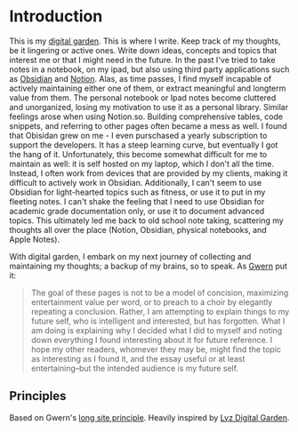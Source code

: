 # Introduction

This is my [digital garden](https://lyz-code.github.io/blue-book/digital_garden/). This is where I write. Keep track of my thoughts, be it lingering or active ones. Write down ideas, concepts and topics that interest me or that I might need in the future. In the past I've tried to take notes in a notebook, on my ipad, but also using third party applications such as [Obsidian](https://obsidian.md) and [Notion](https://notion.so). Alas, as time passes, I find myself incapable of actively maintaining either one of them, or extract meaningful and longterm value from them. The personal notebook or Ipad notes become cluttered and unorganized, losing my motivation to use it as a personal library. Similar feelings arose when using Notion.so. Building comprehensive tables, code snippets, and referring to other pages often became a mess as well. I found that Obisidan grew on me - I even purschased a yearly subscription to support the developers. It has a steep learning curve, but eventually I got the hang of it. Unfortunately, this become somewhat difficult for me to maintain as well: it is self hosted on my laptop, which I don't all the time. Instead, I often work from devices that are provided by my clients, making it difficult to actively work in Obsidian. Additionally, I can't seem to use Obsidian for light-hearted topics such as fitness, or use it to put in my fleeting notes. I can't shake the feeling that I need to use Obsidian for academic grade documentation only, or use it to document advanced topics. This ultimately led me back to old school note taking, scattering my thoughts all over the place (Notion, Obsidian, physical notebooks, and Apple Notes).

With digital garden, I embark on my next journey of collecting and maintaining my thoughts; a backup of my brains, so to speak. As [Gwern](https://www.gwern.net/About#target-audience) put it:

> The goal of these pages is not to be a model of concision, maximizing entertainment value per word, or to preach to a choir by elegantly repeating a conclusion. Rather, I am attempting to explain things to my future self, who is intelligent and interested, but has forgotten. What I am doing is explaining why I decided what I did to myself and noting down everything I found interesting about it for future reference. I hope my other readers, whomever they may be, might find the topic as interesting as I found it, and the essay useful or at least entertaining–but the intended audience is my future self.

## Principles

Based on Gwern's [long site principle](https://www.gwern.net/About#long-site). Heavily inspired by [Lyz Digital
Garden](https://lyz-code.github.io/blue-book/).
